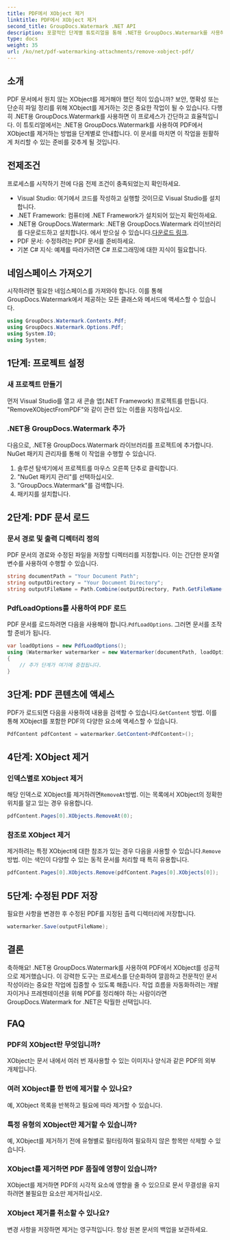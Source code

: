 ```yaml
---
title: PDF에서 XObject 제거
linktitle: PDF에서 XObject 제거
second_title: GroupDocs.Watermark .NET API
description: 포괄적인 단계별 튜토리얼을 통해 .NET용 GroupDocs.Watermark를 사용하여 PDF에서 XObject를 쉽게 제거하는 방법을 알아보세요.
type: docs
weight: 35
url: /ko/net/pdf-watermarking-attachments/remove-xobject-pdf/
---
```

## 소개
PDF 문서에서 원치 않는 XObject를 제거해야 했던 적이 있습니까? 보안, 명확성 또는 단순히 파일 정리를 위해 XObject를 제거하는 것은 중요한 작업이 될 수 있습니다. 다행히 .NET용 GroupDocs.Watermark를 사용하면 이 프로세스가 간단하고 효율적입니다. 이 튜토리얼에서는 .NET용 GroupDocs.Watermark를 사용하여 PDF에서 XObject를 제거하는 방법을 단계별로 안내합니다. 이 문서를 마치면 이 작업을 원활하게 처리할 수 있는 준비를 갖추게 될 것입니다.
## 전제조건
프로세스를 시작하기 전에 다음 전제 조건이 충족되었는지 확인하세요.
- Visual Studio: 여기에서 코드를 작성하고 실행할 것이므로 Visual Studio를 설치합니다.
- .NET Framework: 컴퓨터에 .NET Framework가 설치되어 있는지 확인하세요.
-  .NET용 GroupDocs.Watermark: .NET용 GroupDocs.Watermark 라이브러리를 다운로드하고 설치합니다. 에서 받으실 수 있습니다.[다운로드 링크](https://releases.groupdocs.com/Watermark/net/).
- PDF 문서: 수정하려는 PDF 문서를 준비하세요.
- 기본 C# 지식: 예제를 따라가려면 C# 프로그래밍에 대한 지식이 필요합니다.
## 네임스페이스 가져오기
시작하려면 필요한 네임스페이스를 가져와야 합니다. 이를 통해 GroupDocs.Watermark에서 제공하는 모든 클래스와 메서드에 액세스할 수 있습니다.
```csharp
using GroupDocs.Watermark.Contents.Pdf;
using GroupDocs.Watermark.Options.Pdf;
using System.IO;
using System;
```
## 1단계: 프로젝트 설정
### 새 프로젝트 만들기
먼저 Visual Studio를 열고 새 콘솔 앱(.NET Framework) 프로젝트를 만듭니다. "RemoveXObjectFromPDF"와 같이 관련 있는 이름을 지정하십시오.
### .NET용 GroupDocs.Watermark 추가
다음으로, .NET용 GroupDocs.Watermark 라이브러리를 프로젝트에 추가합니다. NuGet 패키지 관리자를 통해 이 작업을 수행할 수 있습니다.
1. 솔루션 탐색기에서 프로젝트를 마우스 오른쪽 단추로 클릭합니다.
2. "NuGet 패키지 관리"를 선택하십시오.
3. "GroupDocs.Watermark"를 검색합니다.
4. 패키지를 설치합니다.
## 2단계: PDF 문서 로드
### 문서 경로 및 출력 디렉터리 정의
PDF 문서의 경로와 수정된 파일을 저장할 디렉터리를 지정합니다. 이는 간단한 문자열 변수를 사용하여 수행할 수 있습니다.
```csharp
string documentPath = "Your Document Path";
string outputDirectory = "Your Document Directory";
string outputFileName = Path.Combine(outputDirectory, Path.GetFileName(documentPath));
```
### PdfLoadOptions를 사용하여 PDF 로드
 PDF 문서를 로드하려면 다음을 사용해야 합니다.`PdfLoadOptions`. 그러면 문서를 조작할 준비가 됩니다.
```csharp
var loadOptions = new PdfLoadOptions();
using (Watermarker watermarker = new Watermarker(documentPath, loadOptions))
{
    // 추가 단계가 여기에 중첩됩니다.
}
```
## 3단계: PDF 콘텐츠에 액세스
 PDF가 로드되면 다음을 사용하여 내용을 검색할 수 있습니다.`GetContent` 방법. 이를 통해 XObject를 포함한 PDF의 다양한 요소에 액세스할 수 있습니다.
```csharp
PdfContent pdfContent = watermarker.GetContent<PdfContent>();
```
## 4단계: XObject 제거
### 인덱스별로 XObject 제거
 해당 인덱스로 XObject를 제거하려면`RemoveAt`방법. 이는 목록에서 XObject의 정확한 위치를 알고 있는 경우 유용합니다.
```csharp
pdfContent.Pages[0].XObjects.RemoveAt(0);
```
### 참조로 XObject 제거
 제거하려는 특정 XObject에 대한 참조가 있는 경우 다음을 사용할 수 있습니다.`Remove` 방법. 이는 색인이 다양할 수 있는 동적 문서를 처리할 때 특히 유용합니다.
```csharp
pdfContent.Pages[0].XObjects.Remove(pdfContent.Pages[0].XObjects[0]);
```
## 5단계: 수정된 PDF 저장
필요한 사항을 변경한 후 수정된 PDF를 지정된 출력 디렉터리에 저장합니다.
```csharp
watermarker.Save(outputFileName);
```
## 결론
축하해요! .NET용 GroupDocs.Watermark를 사용하여 PDF에서 XObject를 성공적으로 제거했습니다. 이 강력한 도구는 프로세스를 단순화하여 깔끔하고 전문적인 문서 작성이라는 중요한 작업에 집중할 수 있도록 해줍니다. 작업 흐름을 자동화하려는 개발자이거나 프레젠테이션을 위해 PDF를 정리해야 하는 사람이라면 GroupDocs.Watermark for .NET은 탁월한 선택입니다.
## FAQ
### PDF의 XObject란 무엇입니까?
XObject는 문서 내에서 여러 번 재사용할 수 있는 이미지나 양식과 같은 PDF의 외부 개체입니다.
### 여러 XObject를 한 번에 제거할 수 있나요?
예, XObject 목록을 반복하고 필요에 따라 제거할 수 있습니다.
### 특정 유형의 XObject만 제거할 수 있습니까?
예, XObject를 제거하기 전에 유형별로 필터링하여 필요하지 않은 항목만 삭제할 수 있습니다.
### XObject를 제거하면 PDF 품질에 영향이 있습니까?
XObject를 제거하면 PDF의 시각적 요소에 영향을 줄 수 있으므로 문서 무결성을 유지하려면 불필요한 요소만 제거하십시오.
### XObject 제거를 취소할 수 있나요?
변경 사항을 저장하면 제거는 영구적입니다. 항상 원본 문서의 백업을 보관하세요.